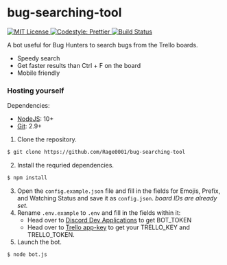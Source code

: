 # bug-searching-tool

<p>
  <a href="./LICENSE">
    <img alt="MIT License" src="https://img.shields.io/badge/License-MIT-yellow.svg">
  </a>
    <a href="https://prettier.io/">
    <img alt="Codestyle: Prettier" src="https://img.shields.io/badge/codestyle-prettier-ff69b4.svg">
  </a>
    </a>
    <a href="https://travis-ci.com/Rage0001/bug-searching-tool">
    <img alt="Build Status" src="https://travis-ci.com/Rage0001/bug-searching-tool.svg?branch=master">
  </a>
</p>

A bot useful for Bug Hunters to search bugs from the Trello boards.

- Speedy search
- Get faster results than Ctrl + F on the board
- Mobile friendly

### Hosting yourself

Dependencies:

- [NodeJS](https://nodejs.org/en/): 10+
- [Git](https://git-scm.com/downloads): 2.9+

1. Clone the repository.

```sh
$ git clone https://github.com/Rage0001/bug-searching-tool
```

2. Install the requried dependencies.

```sh
$ npm install
```

3. Open the `config.example.json` file and fill in the fields for Emojis, Prefix, and Watching Status and save it as `config.json`. _board IDs are already set._
4. Rename `.env.example` to `.env` and fill in the fields within it:
   - Head over to [Discord Dev Applications](https://discordapp.com/developers/applications/) to get BOT_TOKEN
   - Head over to [Trello app-key](https://trello.com/app-key) to get your TRELLO_KEY and TRELLO_TOKEN.
5. Launch the bot.

```sh
$ node bot.js
```
